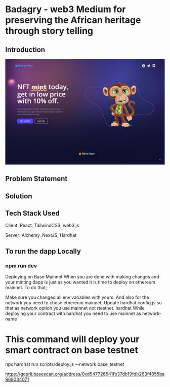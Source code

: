 # Badagry - web3 Medium for preserving the African heritage through story telling

## Introduction

![home](./react-10.jpg)

## Problem Statement

## Solution

## Tech Stack Used

Client: React, TailwindCSS, web3.js

Server: Alchemy, NextJS, Hardhat

## To run the dapp Locally

### npm run dev

Deploying on Base Mainnet
When you are done with making changes and your minting dapp is just as you wanted it is time to deploy on ethereum mainnet. To do that;

Make sure you changed all env variables with yours. And also for the network you need to chose ethereum mainnet.
Update hardhat.config.js so that as network option you use mainnet not rtestnet. hardhat
While deploying your contract with hardhat you need to use mainnet as network-name

# This command will deploy your smart contract on base testnet

  npx hardhat run scripts/deploy.js --network base_testnet


https://goerli.basescan.org/address/0xd547726541fb37db19fdb263f4855ba969034071

